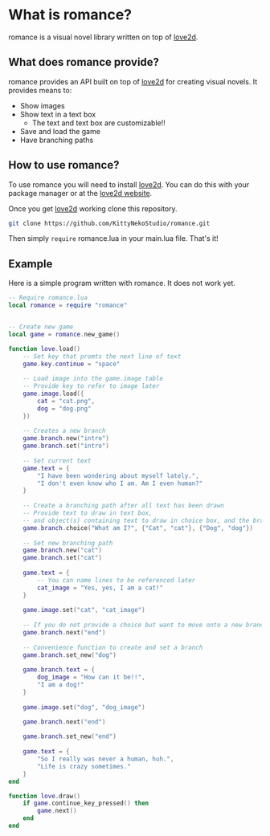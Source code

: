 # What is romance?

romance is a visual novel library written on top of [love2d](https://love2d.org/).

## What does romance provide?

romance provides an API built on top of [love2d](https://love2d.org/) for creating visual novels. 
It provides means to:

- Show images
- Show text in a text box
  - The text and text box are customizable!!
- Save and load the game
- Have branching paths

## How to use romance?

To use romance you will need to install [love2d](https://love2d.org/). You can
do this with your package manager or at the [love2d website](https://love2d.org/).

Once you get [love2d](https://love2d.org/) working clone this repository.

```bash
git clone https://github.com/KittyNekoStudio/romance.git
```

Then simply ```require``` romance.lua in your main.lua file. That's it!

## Example

Here is a simple program written with romance. It does not work yet.

```lua
-- Require romance.lua
local romance = require "romance"


-- Create new game
local game = romance.new_game()

function love.load()
    -- Set key that promts the next line of text
    game.key.continue = "space"
    
    -- Load image into the game.image table
    -- Provide key to refer to image later
    game.image.load({
        cat = "cat.png",
        dog = "dog.png"
    })
    
    -- Creates a new branch
    game.branch.new("intro")
    game.branch.set("intro")
    
    -- Set current text
    game.text = {
        "I have been wondering about myself lately.",
        "I don't even know who I am. Am I even human?"
    }
    
    -- Create a branching path after all text has been drawn
    -- Provide text to draw in text box, 
    -- and object(s) containing text to draw in choice box, and the branch
    game.branch.choice("What am I?", {"Cat", "cat"}, {"Dog", "dog"})
    
    -- Set new branching path
    game.branch.new("cat")
    game.branch.set("cat")
    
    game.text = {
        -- You can name lines to be referenced later
        cat_image = "Yes, yes, I am a cat!"
    }
    
    game.image.set("cat", "cat_image")
    
    -- If you do not provide a choice but want to move onto a new branch
    game.branch.next("end")
    
    -- Convenience function to create and set a branch
    game.branch.set_new("dog")
    
    game.branch.text = {
        dog_image = "How can it be!!",
        "I am a dog!"
    }
    
    game.image.set("dog", "dog_image")

    game.branch.next("end")
    
    game.branch.set_new("end")
    
    game.text = {
        "So I really was never a human, huh.",
        "Life is crazy sometimes."
    }
end

function love.draw()
    if game.continue_key_pressed() then
        game.next()
    end
end
```
